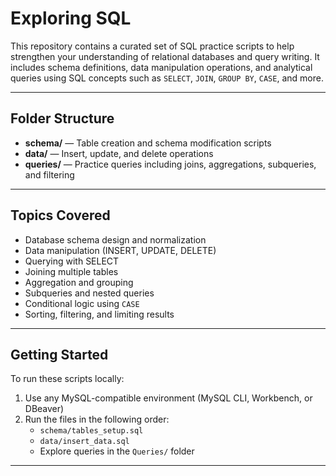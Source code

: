 # Exploring SQL

This repository contains a curated set of SQL practice scripts to help strengthen your understanding of relational databases and query writing. It includes schema definitions, data manipulation operations, and analytical queries using SQL concepts such as `SELECT`, `JOIN`, `GROUP BY`, `CASE`, and more.

---

## Folder Structure

- **schema/** — Table creation and schema modification scripts  
- **data/** — Insert, update, and delete operations  
- **queries/** — Practice queries including joins, aggregations, subqueries, and filtering

---

## Topics Covered

- Database schema design and normalization
- Data manipulation (INSERT, UPDATE, DELETE)
- Querying with SELECT
- Joining multiple tables
- Aggregation and grouping
- Subqueries and nested queries
- Conditional logic using `CASE`
- Sorting, filtering, and limiting results

---

## Getting Started

To run these scripts locally:
1. Use any MySQL-compatible environment (MySQL CLI, Workbench, or DBeaver)
2. Run the files in the following order:
   - `schema/tables_setup.sql`
   - `data/insert_data.sql`
   - Explore queries in the `Queries/` folder

---


